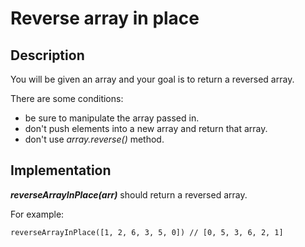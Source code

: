 # Reverse array in place

## Description

You will be given an array and your goal is to return a reversed array.  
  
There are some conditions:
  - be sure to manipulate the array passed in.
  - don't push elements into a new array and return that array.
  - don't use _array.reverse()_ method.

## Implementation

**_reverseArrayInPlace(arr)_** should return a reversed array.

For example:

```
reverseArrayInPlace([1, 2, 6, 3, 5, 0]) // [0, 5, 3, 6, 2, 1]
```
